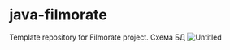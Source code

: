 # java-filmorate
Template repository for Filmorate project.
Схема БД
![Untitled](https://github.com/corlissp/java-filmorate/assets/119339633/152c54e5-a5c9-4e82-bb54-ea73ab3171bc)
